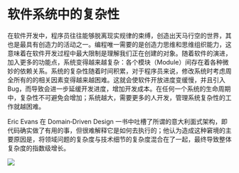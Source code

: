 # 软件系统中的复杂性

在软件开发中，程序员往往能够脱离现实规律的束缚，创造出天马行空的世界，其也是最具有创造力的活动之一。编程唯一需要的是创造力思维和思维组织能力，这意味着在软件开发过程中最大限制是理解我们正在创建的对象。随着软件的演进，加入更多的功能点，系统变得越来越复杂：各个模块（Module）间存在着各种微妙的依赖关系。系统的复杂性随着时间积累，对于程序员来说，修改系统时考虑周全所有的的相关因素变得越来越困难。这就会使软件开放进度变缓慢，并且引入 Bug，而导致会进一步延缓开发进度，增加开发成本。在任何一个系统的生命周期中，复杂性不可避免会增加；系统越大，需要更多的人开发，管理系统复杂性的工作就越困难。

Eric Evans 在 Domain‐Driven Design 一书中吐槽了所谓的意大利面式架构，即代码确实做了有用的事，但很难解释它是如何去执行的；他认为造成这种窘境的主要原因是，将领域问题的复杂度与技术细节的复杂度混合在了一起，最终导致整体复杂度的指数级增长。

![](https://i.postimg.cc/pTXBx6Tg/image.png)
